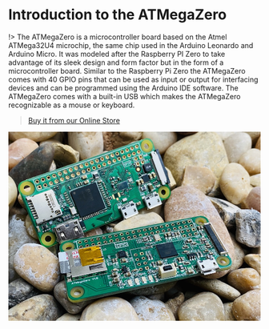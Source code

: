# Introduction to the ATMegaZero

!> The ATMegaZero is a microcontroller board based on the Atmel ATMega32U4 microchip, the same chip used in the Arduino Leonardo and Arduino Micro. It was modeled after the Raspberry PI Zero to take advantage of its sleek design and form factor but in the form of a microcontroller board.
Similar to the Raspberry Pi Zero the ATMegaZero comes with 40 GPIO pins that can be used as input or output for interfacing devices and can be programmed using the Arduino IDE software. The ATMegaZero comes with a built-in USB which makes the ATMegaZero recognizable as a mouse or keyboard.

> [Buy it from our Online Store](https://shop.atmegazero.com)

![ATMegaZero](./media/atmegazero_on_the_rock.jpg)